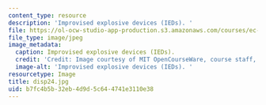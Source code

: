 ```yaml
---
content_type: resource
description: 'Improvised explosive devices (IEDs). '
file: https://ol-ocw-studio-app-production.s3.amazonaws.com/courses/ec-s06-design-for-demining-spring-2007/b7fc4b5b32eb4d9d5c644741e3110e38_disp24.jpg
file_type: image/jpeg
image_metadata:
  caption: Improvised explosive devices (IEDs).
  credit: 'Credit: Image courtesy of MIT OpenCourseWare, course staff, and students.'
  image-alt: 'Improvised explosive devices (IEDs). '
resourcetype: Image
title: disp24.jpg
uid: b7fc4b5b-32eb-4d9d-5c64-4741e3110e38
---
```

